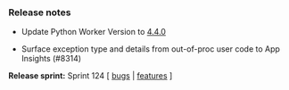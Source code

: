 ### Release notes
<!-- Please add your release notes in the following format:
- My change description (#PR)
-->
- Update Python Worker Version to [4.4.0](https://github.com/Azure/azure-functions-python-worker/releases/tag/4.4.0)

- Surface exception type and details from out-of-proc user code to App Insights (#8314)

**Release sprint:** Sprint 124
[ [bugs](https://github.com/Azure/azure-functions-host/issues?q=is%3Aissue+milestone%3A%22Functions+Sprint+124%22+label%3Abug+is%3Aclosed) | [features](https://github.com/Azure/azure-functions-host/issues?q=is%3Aissue+milestone%3A%22Functions+Sprint+124%22+label%3Afeature+is%3Aclosed) ]